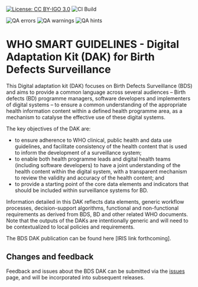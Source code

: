 <!--badges-->
[![License: CC BY-IGO 3.0](https://licensebuttons.net/l/by-nc/3.0/igo/80x15.png)](https://creativecommons.org/licenses/by/3.0/igo)
![CI Build](https://img.shields.io/github/actions/workflow/status/WorldHealthOrganization/smart-ig-empty/ghbuild.yml)  
   
![QA errors](https://img.shields.io/badge/dynamic/json?url=https%3A%2F%2FWorldHealthOrganization.github.io%2Fsmart-ig-empty%2Fqa.json&query=%24.errs&logoColor=red&label=QA%20errors&color=yellow)
![QA warnings](https://img.shields.io/badge/dynamic/json?url=https%3A%2F%2FWorldHealthOrganization.github.io%2Fsmart-ig-empty%2Fqa.json&query=%24.warnings&logoColor=orange&label=QA%20warnings&color=yellow)
![QA hints](https://img.shields.io/badge/dynamic/json?url=https%3A%2F%2FWorldHealthOrganization.github.io%2Fsmart-ig-empty%2Fqa.json&query=%24.hints&logoColor=yellow&label=QA%20hints&color=yellow)
<!--/badges-->

# WHO SMART GUIDELINES - Digital Adaptation Kit (DAK) for Birth Defects Surveillance 

This Digital adaptation kit (DAK) focuses on Birth Defects Surveillance (BDS) and aims to provide a common language across several audiences – Birth defects (BD) programme managers, software developers and implementers of digital systems – to ensure a common understanding of the appropriate health information content within a defined health programme area, as a mechanism to catalyse the effective use of these digital systems. 

The key objectives of the DAK are:
* to ensure adherence to WHO clinical, public health and data use guidelines, and facilitate consistency of the health content that is used to inform the development of a surveillance system;
* to enable both health programme leads and digital health teams (including software developers) to have a joint understanding of the health content within the digital system, with a transparent mechanism to review the validity and accuracy of the health content; and
* to provide a starting point of the core data elements and indicators that should be included within surveillance systems for BD.
  
Information detailed in this DAK reflects data elements, generic workflow processes, decision-support algorithms, functional and non-functional requirements as derived from BDS, BD and other related WHO documents. Note that the outputs of the DAKs are intentionally generic and will need to be contextualized to local policies and requirements.

The BDS DAK publication can be found here [IRIS link forthcoming].

## Changes and feedback

Feedback and issues about the BDS DAK can be submitted via the [issues](issues) page, and will be incorporated into subsequent releases.

